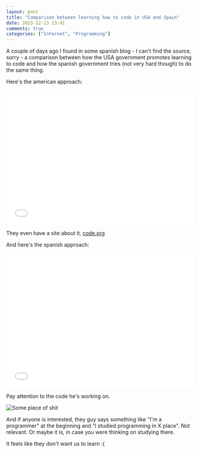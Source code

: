 ```yaml
---
layout: post
title: "Comparison between learning how to code in USA and Spain"
date: 2013-12-13 13:41
comments: true
categories: ["Internet", "Programming"]
---
```


A couple of days ago I found in some spanish blog - I can't find the source, sorry - a comparison between how the USA government promotes learning to code and how the spanish government tries (not very hard though) to do the same thing.

Here's the american approach:

<iframe width="100%" height="360" src="//www.youtube.com/embed/FC5FbmsH4fw" frameborder="0" allowfullscreen></iframe>

They even have a site about it, [code.org](http://code.org/)

And here's the spanish approach:

<iframe width="100%" height="360" src="//www.youtube.com/embed/4tZQtU8QiiY" frameborder="0" allowfullscreen></iframe>

Pay attention to the code he's working on.

![Some piece of shit](http://lh6.googleusercontent.com/-f_CzM1J-0c4/UqsPZ9rd0bI/AAAAAAAANOw/uk9NDR-8CoA/w641-h390-no/Screen+Shot+2013-12-13+at+13.44.13.png)

And if anyone is interested, they guy says something like "I'm a programmer" at the beginning and "I studied programming in X place". Not relevant. Or maybe it is, in case you were thinking on studying there.

It feels like they don't want us to learn :(